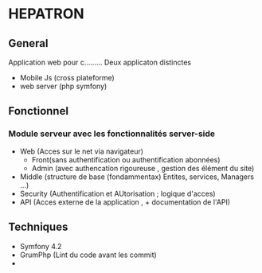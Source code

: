 # HEPATRON

## General
Application web pour c.........
Deux applicaton distinctes 
  - Mobile Js (cross plateforme)
  - web server (php symfony) 
## Fonctionnel
### Module serveur avec les fonctionnalités server-side
 - Web (Acces sur le net via navigateur)
    - Front(sans authentification ou authentification abonnées)
    - Admin (avec authencation rigoureuse , gestion des élément du site)
 - Middle (structure de base (fondammentax) Entites, services, Managers ...)
 - Security (Authentification et AUtorisation ; logique d'acces)
 - API (Acces externe de la application , + documentation de l'API)
 
## Techniques 
  - Symfony 4.2
  - GrumPhp  (Lint du code avant les commit)
  - 
